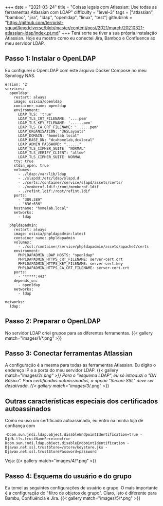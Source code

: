 +++
date = "2021-03-24"
title = "Coisas legais com Atlassian: Use todas as ferramentas Atlassian com LDAP"
difficulty = "level-3"
tags = ["atlassian", "bamboo", "jira", "ldap", "openldap", "linux", "test"]
githublink = "https://github.com/terrorist-squad/knedelverse/blob/master/content/post/2021/march/20210321-atlassian-ldap/index.pt.md"
+++
Terá sorte se tiver a sua própria instalação Atlassian. Hoje eu mostro como eu conectei Jira, Bamboo e Confluence ao meu servidor LDAP.
## Passo 1: Instalar o OpenLDAP
Eu configurei o OpenLDAP com este arquivo Docker Compose no meu Synology NAS.
```
ersion: '2'
services:
  openldap:
    restart: always
    image: osixia/openldap
    container_name: openldap
    environment:
      LDAP_TLS: 'true'
      LDAP_TLS_CRT_FILENAME: '....pem'
      LDAP_TLS_KEY_FILENAME: '......pem'
      LDAP_TLS_CA_CRT_FILENAME: '......pem'
      LDAP_ORGANISATION: "365Layouts"
      LDAP_DOMAIN: "homelab.local"
      LDAP_BASE_DN: "dc=homelab,dc=local"
      LDAP_ADMIN_PASSWORD: "......"
      LDAP_TLS_CIPHER_SUITE: "NORMAL"
      LDAP_TLS_VERIFY_CLIENT: "allow"
      LDAP_TLS_CIPHER_SUITE: NORMAL
    tty: true
    stdin_open: true
    volumes:
      - ./ldap:/var/lib/ldap
      - ./slapdd:/etc/ldap/slapd.d
      - ./certs:/container/service/slapd/assets/certs/
      - ./memberof.ldif:/root/memberof.ldif
      - ./refint.ldif:/root/refint.ldif
    ports:
      - "389:389"
      - "636:636"
    hostname: "homelab.local"
    networks:
      - ldap

  phpldapadmin:
    restart: always
    image: osixia/phpldapadmin:latest
    container_name: phpldapadmin
    volumes:
      - ./ssl:/container/service/phpldapadmin/assets/apache2/certs
    environment:
      PHPLDAPADMIN_LDAP_HOSTS: "openldap"
      PHPLDAPADMIN_HTTPS_CRT_FILENAME: server-cert.crt
      PHPLDAPADMIN_HTTPS_KEY_FILENAME: server-cert.key
      PHPLDAPADMIN_HTTPS_CA_CRT_FILENAME: server-cert.crt
    ports:
      - "*****:443"
    depends_on:
      - openldap
    networks:
      - ldap

networks:
  ldap:

```

## Passo 2: Preparar o OpenLDAP
No servidor LDAP criei grupos para as diferentes ferramentas.
{{< gallery match="images/1/*.png" >}}

## Passo 3: Conectar ferramentas Atlassian
A configuração é a mesma para todas as ferramentas Atlassian. Eu digito o endereço IP e a porta do meu servidor LDAP.
{{< gallery match="images/2/*.png" >}}
Para o "esquema LDAP", eu só introduzi o "DN Básico". Para certificados autoassinados, a opção "Secure SSL" deve ser desativada.
{{< gallery match="images/3/*.png" >}}

## Outras características especiais dos certificados autoassinados
Como eu uso um certificado autoassinado, eu entro na minha loja de confiança com
```
-Dcom.sun.jndi.ldap.object.disableEndpointIdentification=true -Djdk.tls.trustNameService=true -Dcom.sun.jndi.ldap.object.disableEndpointIdentification -Djavax.net.ssl.trustStore=/store/keystore.jks -Djavax.net.ssl.trustStorePassword=password

```
Veja:
{{< gallery match="images/4/*.png" >}}

## Passo 4: Esquema do usuário e do grupo
Eu tomei as seguintes configurações de usuário e grupo. O mais importante é a configuração do "filtro de objetos de grupo". Claro, isto é diferente para Bambu, Confluência e Jira.
{{< gallery match="images/5/*.png" >}}